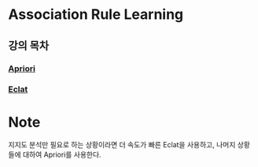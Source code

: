 # Association Rule Learning
## 강의 목차
### [Apriori](https://github.com/EricChoii/ai-boot-camp/blob/main/ai/unsupervised-learning/association-rule/apriori.md)
### [Eclat](https://github.com/EricChoii/ai-boot-camp/blob/main/ai/unsupervised-learning/association-rule/eclat.md)

# Note
지지도 분석만 필요로 하는 상황이라면 더 속도가 빠른 Eclat을 사용하고, 나머지 상황들에 대하여 Apriori를 사용한다.
